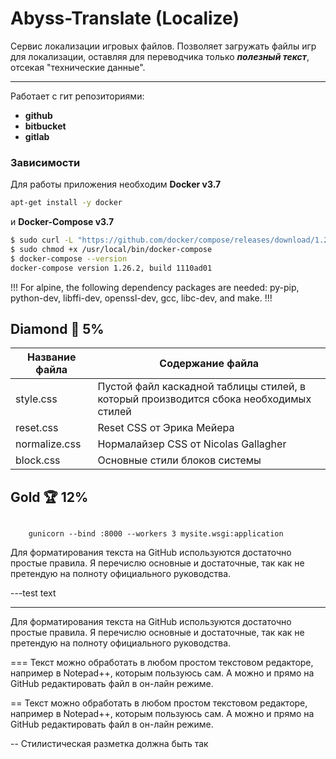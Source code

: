 # Abyss-Translate (Localize)

Сервис локализации игровых файлов. Позволяет загружать
файлы игр для локализации, оставляя для переводчика только
**_полезный текст_**, отсекая "технические данные".

---

Работает с гит репозиториями:

- **github**
- **bitbucket**
- **gitlab**

### Зависимости

Для работы приложения необходим **Docker v3.7**

```sh
apt-get install -y docker
```

и **Docker-Compose v3.7**

```sh
$ sudo curl -L "https://github.com/docker/compose/releases/download/1.26.2/docker-compose-$(uname -s)-$(uname -m)" -o /usr/local/bin/docker-compose
$ sudo chmod +x /usr/local/bin/docker-compose
$ docker-compose --version
docker-compose version 1.26.2, build 1110ad01
```

!!! For alpine, the following dependency packages are needed: py-pip, python-dev, libffi-dev, openssl-dev, gcc, libc-dev, and make.
!!!

## Diamond 💎 5%

| Название файла | Содержание файла                                                                      |
| -------------- | ------------------------------------------------------------------------------------- |
| style.css      | Пустой файл каскадной таблицы стилей, в который производится сбока необходимых стилей |
| reset.css      | Reset CSS от Эрика Мейера                                                             |
| normalize.css  | Нормалайзер CSS от Nicolas Gallagher                                                  |
| block.css      | Основные стили блоков системы                                                         |

## Gold 🏆 12%

<code>
    gunicorn --bind :8000 --workers 3 mysite.wsgi:application
</code>

Для форматирования текста на GitHub используются достаточно простые правила. Я перечислю основные и достаточные, так как не претендую на полноту официального руководства.

---test text

---

Для форматирования текста на GitHub используются достаточно простые правила. Я перечислю основные и достаточные, так как не претендую на полноту официального руководства.

===
Текст можно обработать в любом простом текстовом редакторе, например в Notepad++, которым пользуюсь сам. А можно и прямо на GitHub редактировать файл в он-лайн режиме.

==
Текст можно обработать в любом простом текстовом редакторе, например в Notepad++, которым пользуюсь сам. А можно и прямо на GitHub редактировать файл в он-лайн режиме.

--
Стилистическая разметка должна быть так
